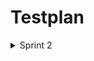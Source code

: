 # Testplan
<details><summary>Sprint 2</summary>
<p>
  
 Feature to be tested | Approach | Testing task | Responsibilities | Schedule | Pass/Fail |
| --- | --- | --- | --- | --- | --- |
| Login username and password functionality.| Manual testing | Enter username and password in the login form | Preet will perform manual testing on UX 1 | 15-18 feb'22 | Pass |
| Functionality of sign up page and the requirements fo different fields.| Manual testing | Click on signup page and try signing up with username and password | Pushti will perform the testing on sign up page and the requirements | 15-18 feb'22 | Pass  |
| Link between sign up page and login page after filling out the sign up details | Manual testing | After signing up it should navigate to sign in page and should be able to login with new login credentials. | Muhaimin | 15-18 feb'22 | Pass |
| API response | Manual testing with postman software | Checking the response code with postman | Muhaimin will perform API response code test. | 19-21 feb'22 | Pass |
| Database | Verification by inspection | Entering user name and password and inspecting the database for that particular entry | Muhaimin will check for the database connectivity | 19-21 feb'22  | Pass |
| Functionality of new landing page | Manual testing | Take the proper URL and landing page should be displayed as per requirements |  Preet  | 14-18 Mar'22  | Pass |  
| Functionality of settings modal | Manual testing | Selection of catergories  |  Pushti & Muhaimin | 14-18 Mar'22  | Pass |  
| Unit Testing | Automated testing (JEST)| Testing the functionality of code for test.js file |    | 19-22 Mar'22  | Pass |
| Integration Testing | Automated/Manual |  |    |   |  | 
  

</p>
</details>
